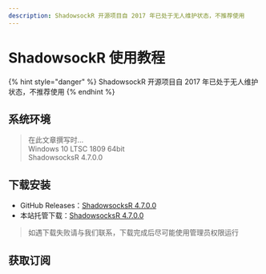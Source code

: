 ```yaml
---
description: ShadowsockR 开源项目自 2017 年已处于无人维护状态，不推荐使用
---
```


# ShadowsockR 使用教程

{% hint style="danger" %}
ShadowsockR 开源项目自 2017 年已处于无人维护状态，不推荐使用
{% endhint %}

## 系统环境

> 在此文章撰写时…  
> Windows 10 LTSC 1809 64bit  
> ShadowsocksR 4.7.0.0

## 下载安装

* GitHub Releases：[ShadowsocksR 4.7.0.0](https://github.com/shadowsocksr-backup/shadowsocksr-csharp/releases/tag/4.7.0)
* 本站托管下载：[ShadowsocksR 4.7.0.0](https://download.iplc.wiki/show/wiki/windows/ShadowsockR%204.7.0.7z)

> 如遇下载失败请与我们联系，下载完成后尽可能使用管理员权限运行

## 获取订阅

